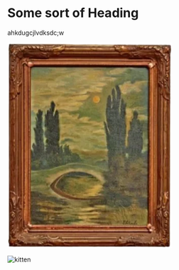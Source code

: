 # Some sort of Heading

ahkdugcjlvdksdc;w

![painting](painting.png)

![kitten](https://www.google.com/imgres?imgurl=https%3A%2F%2Fimage.petmd.com%2Ffiles%2Fstyles%2F978x550%2Fpublic%2F2023-04%2Fkitten-development.jpeg&tbnid=F63lsS9Bn-hDtM&vet=12ahUKEwjb7KbN04CBAxWWO0QIHZoNBCcQMygBegQIARB2..i&imgrefurl=https%3A%2F%2Fwww.petmd.com%2Fcat%2Fcare%2Fkitten-development-understanding-kittens-major-growth-milestones&docid=nWAFjQIBfLXnWM&w=978&h=550&q=kitten&ved=2ahUKEwjb7KbN04CBAxWWO0QIHZoNBCcQMygBegQIARB2](https://image.petmd.com/files/styles/978x550/public/2023-04/kitten-development.jpeg)https://image.petmd.com/files/styles/978x550/public/2023-04/kitten-development.jpeg)

